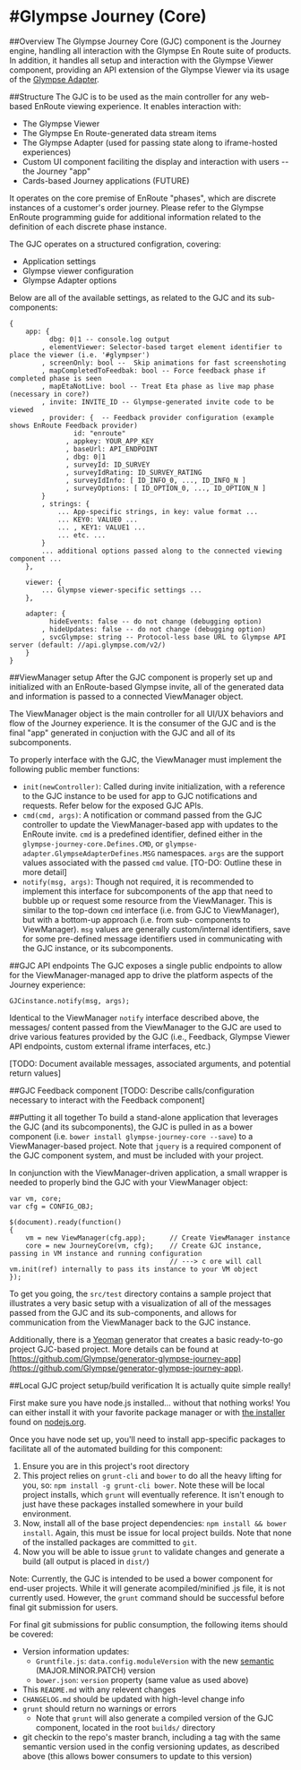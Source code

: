 #Glympse Journey (Core)
=======================

##Overview
The Glympse Journey Core (GJC) component is the Journey engine, handling all interaction with the Glympse
En Route suite of products. In addition, it handles all setup and interaction with the Glympse Viewer
component, providing an API extension of the Glympse Viewer via its usage of the [Glympse Adapter].

##Structure
The GJC is to be used as the main controller for any web-based EnRoute viewing experience. It enables
interaction with:

- The Glympse Viewer
- The Glympse En Route-generated data stream items
- The Glympse Adapter (used for passing state along to iframe-hosted experiences)
- Custom UI component faciliting the display and interaction with users -- the Journey "app"
- Cards-based Journey applications (FUTURE)

It operates on the core premise of EnRoute "phases", which are discrete instances of a customer's
order journey. Please refer to the Glympse EnRoute programming guide for additional information
related to the definition of each discrete phase instance.

The GJC operates on a structured configration, covering:

- Application settings
- Glympse viewer configuration
- Glympse Adapter options

Below are all of the available settings, as related to the GJC and its sub-components:

	{
		app: {
			  dbg: 0|1 -- console.log output
			, elementViewer: Selector-based target element identifier to place the viewer (i.e. '#glympser')
			, screenOnly: bool --  Skip animations for fast screenshoting
			, mapCompletedToFeedbak: bool -- Force feedback phase if completed phase is seen
			, mapEtaNotLive: bool -- Treat Eta phase as live map phase (necessary in core?)
			, invite: INVITE_ID -- Glympse-generated invite code to be viewed
			, provider: {  -- Feedback provider configuration (example shows EnRoute Feedback provider)
			        id: "enroute"
				  , appkey: YOUR_APP_KEY
				  , baseUrl: API_ENDPOINT
				  , dbg: 0|1
				  , surveyId: ID_SURVEY
				  , surveyIdRating: ID_SURVEY_RATING
				  , surveyIdInfo: [ ID_INFO_0, ..., ID_INFO_N ]
				  , surveyOptions: [ ID_OPTION_0, ..., ID_OPTION_N ]
			}
			, strings: {
				... App-specific strings, in key: value format ...
				... KEY0: VALUE0 ...
				... , KEY1: VALUE1 ...
				... etc. ...
			}
			... additional options passed along to the connected viewing component ...
		},

		viewer: {
			... Glympse viewer-specific settings ...
		},

		adapter: {
			  hideEvents: false -- do not change (debugging option)
			, hideUpdates: false -- do not change (debugging option)
			, svcGlympse: string -- Protocol-less base URL to Glympse API server (default: //api.glympse.com/v2/)
		}
	}


##ViewManager setup
After the GJC component is properly set up and initialized with an EnRoute-based
Glympse invite, all of the generated data and information is passed to a connected
ViewManager object.

The ViewManager object is the main controller for all UI/UX behaviors and flow of
the Journey experience. It is the consumer of the GJC and is the final "app"
generated in conjuction with the GJC and all of its subcomponents.

To properly interface with the GJC, the ViewManager must implement the following
public member functions:

- `init(newController)`: Called during invite initialization, with a reference to
  the GJC instance to be used for app to GJC notifications and requests. Refer
  below for the exposed GJC APIs.
- `cmd(cmd, args)`: A notification or command passed from the GJC controller to
  update the ViewManager-based app with updates to the EnRoute invite. `cmd` is
  a predefined identifier, defined either in the `glympse-journey-core.Defines.CMD`,
  or `glympse-adapter.GlympseAdapterDefines.MSG` namespaces. `args`
  are the support values associated with the passed `cmd` value. [TO-DO: Outline
  these in more detail]
- `notify(msg, args)`: Though not required, it is recommended to implement this
  interface for subcomponents of the app that need to bubble up or request some
  resource from the ViewManager. This is similar to the top-down `cmd` interface
  (i.e. from GJC to ViewManager), but with a bottom-up approach (i.e. from sub-
  components to ViewManager). `msg` values are generally custom/internal
  identifiers, save for some pre-defined message identifiers used in
  communicating with the GJC instance, or its subcomponents.

##GJC API endpoints
The GJC exposes a single public endpoints to allow for the ViewManager-managed
app to drive the platform aspects of the Journey experience:

    GJCinstance.notify(msg, args);

Identical to the ViewManager `notify` interface described above, the messages/
content passed from the ViewManager to the GJC are used to drive various features
provided by the GJC (i.e., Feedback, Glympse Viewer API endpoints, custom external
iframe interfaces, etc.)

[TODO: Document available messages, associated arguments, and potential return
values]


##GJC Feedback component
[TODO: Describe calls/configuration necessary to interact with the Feedback component]


##Putting it all together
To build a stand-alone application that leverages the GJC (and its subcomponents),
the GJC is pulled in as a bower component (i.e. `bower install glympse-journey-core --save`)
to a ViewManager-based project. Note that `jquery` is a required component of the
GJC component system, and must be included with your project.

In conjunction with the ViewManager-driven application, a small wrapper is needed
to properly bind the GJC with your ViewManager object:

	var vm, core;
	var cfg = CONFIG_OBJ;

	$(document).ready(function()
	{
		vm = new ViewManager(cfg.app);		// Create ViewManager instance
		core = new JourneyCore(vm, cfg);	// Create GJC instance, passing in VM instance and running configuration
											// ---> c ore will call vm.init(ref) internally to pass its instance to your VM object
	});

To get you going, the `src/test` directory contains a sample project that illustrates a very basic
setup with a visualization of all of the messages passed from the GJC and its
sub-components, and allows for communication from the ViewManager back to the
GJC instance.

Additionally, there is a [Yeoman](http://yeoman.io/) generator that creates a basic ready-to-go
project GJC-based project. More details can be found at
[https://github.com/Glympse/generator-glympse-journey-app](https://github.com/Glympse/generator-glympse-journey-app).


##Local GJC project setup/build verification
It is actually quite simple really!

First make sure you have node.js installed... without that nothing works!  You can either install it
with your favorite package manager or with [the installer](http://nodejs.org/download) found on
[nodejs.org](http://nodejs.org).

Once you have node set up, you'll need to install app-specific packages to facilitate all of the
automated building for this component:

1. Ensure you are in this project's root directory
2. This project relies on `grunt-cli` and `bower` to do all the heavy lifting for you, so: `npm install -g grunt-cli bower`. Note these will be local project installs, which `grunt` will eventually reference. It isn't enough to just have these packages installed somewhere in your build environment.
3. Now, install all of the base project dependencies: `npm install && bower install`. Again, this must be issue for local project builds. Note that none of the installed packages are committed to `git`.
4. Now you will be able to issue `grunt` to validate changes and generate a build (all output is placed in `dist/`)

Note: Currently, the GJC is intended to be used a bower component for end-user projects. While it will
generate acompiled/minified .js file, it is not currently used. However, the `grunt` command should be
successful before final git submission for users.

For final git submissions for public consumption, the following items should be covered:

- Version information updates:
  - `Gruntfile.js`: `data.config.moduleVersion` with the new [semantic] (MAJOR.MINOR.PATCH) version
  - `bower.json`: `version` property (same value as used above)
- This `README.md` with any relevent changes
- `CHANGELOG.md` should be updated with high-level change info
- `grunt` should return no warnings or errors
  - Note that `grunt` will also generate a compiled version of the GJC component, located in the root `builds/` directory
- git checkin to the repo's master branch, including a tag with the same semantic version used in the config versioning updates, as described above (this allows bower consumers to update to this version)


[Glympse Adapter]: https://github.com/Glympse/glympse-adapter
[semantic]: http://http://semver.org/
